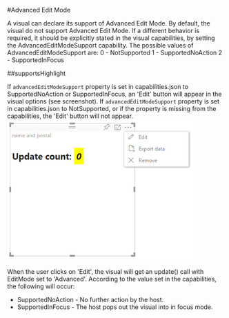 #Advanced Edit Mode

A visual can declare its support of Advanced Edit Mode.
By default, the visual do not support Advanced Edit Mode.
If a different behavior is required, it should be explicitly stated in the visual capabilities, by setting the AdvancedEditModeSupport capability.
The possible values of AdvancedEditModeSupport are:
0 - NotSupported
1 - SupportedNoAction
2 - SupportedInFocus


##supportsHighlight

If `advancedEditModeSupport` property is set in capabilities.json to SupportedNoAction or SupportedInFocus, an 'Edit' button will appear in the visual options (see screenshot).
If `advancedEditModeSupport` property is set in capabilities.json to NotSupported, or if the property is missing from the capabilities, the 'Edit' button will not appear.
![Enter edit mode](images/EditMode.png)

When the user clicks on 'Edit', the visual will get an update() call with EditMode set to 'Advanced'.
According to the value set in the capabilities, the following will occur:
* SupportedNoAction - No further action by the host.
* SupportedInFocus - The host pops out the visual into in focus mode.

